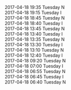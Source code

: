 2017-04-18 19:35 Tuesday  N  
2017-04-18 19:15 Tuesday  I  
2017-04-18 18:45 Tuesday  N  
2017-04-18 18:40 Tuesday  I  
2017-04-18 13:45 Tuesday  N  
2017-04-18 13:40 Tuesday  I  
2017-04-18 13:35 Tuesday  N  
2017-04-18 13:30 Tuesday  I  
2017-04-18 13:10 Tuesday  N  
2017-04-18 12:40 Tuesday  I  
2017-04-18 09:20 Tuesday  N  
2017-04-18 07:00 Tuesday  I  
2017-04-18 06:55 Tuesday  N  
2017-04-18 06:45 Tuesday  I  
2017-04-18 06:40 Tuesday  N  
